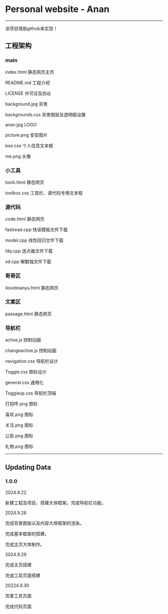 # Personal website - Anan
----------------------------------------------
该项目借助github来实现！

## 工程架构
### main

index.html 静态网页主页

README.md 工程介绍

LICENSE 许可证及协议

background.jpg 背景

backgrounds.css 背景图层及透明框设置

anan.jpg LOGO

picture.png 安安图片

box.css 个人信息文本框

me.png 头像

### 小工具

tools.html 静态网页

toolbox.css 工具栏、源代码专用文本框

### 源代码

code.html 静态网页

fastread.cpp 快读模板文件下载

model.cpp 线性回归文件下载

ldq.cpp 连点器文件下载

sd.cpp 解数独文件下载

### 哥哥区

ilovelinanyu.html 静态网页

### 文案区

passage.html 静态网页

### 导航栏

active.js 控制动画

changeactive.js 控制动画

navigation.css 导航栏设计

Toggie.css 图标设计

general.css 通用化

Toggieup.css 导航栏顶端

打招呼.png 图标

喜欢.png 图标

关注.png 图标

公告.png 图标

礼物.png 图标

-----------------------------------

## Updating Data

### 1.0.0 

  2024.9.22 
  
  新建工程及项目，搭建大体框架。完成导航栏功能。
  
  2024.9.28 
  
  完成背景图层以及内容大体框架的渲染。

  完成基本框架的搭建。
  
  完成主页大体制作。

  2024.9.29
  
  完成主页搭建

  完成工具页面搭建

  20224.9.30
  
  完善工具页面
  
  完成代码页面
